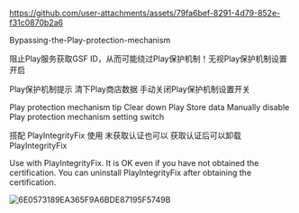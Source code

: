 
https://github.com/user-attachments/assets/79fa6bef-8291-4d79-852e-f31c0870b2a6

Bypassing-the-Play-protection-mechanism

阻止Play服务获取GSF ID，从而可能绕过Play保护机制！无视Play保护机制设置开启

Play保护机制提示  清下Play商店数据 手动关闭Play保护机制设置开关 

Play protection mechanism tip Clear down Play Store data Manually disable Play protection mechanism setting switch 

搭配 PlayIntegrityFix 使用 末获取认证也可以 获取认证后可以卸载PlayIntegrityFix

Use with PlayIntegrityFix. It is OK even if you have not obtained the certification. You can uninstall PlayIntegrityFix after obtaining the certification.

![6E0573189EA365F9A6BDE87195F5749B](https://github.com/user-attachments/assets/1af9fbe2-55fe-4efd-84aa-b441759f7725)
